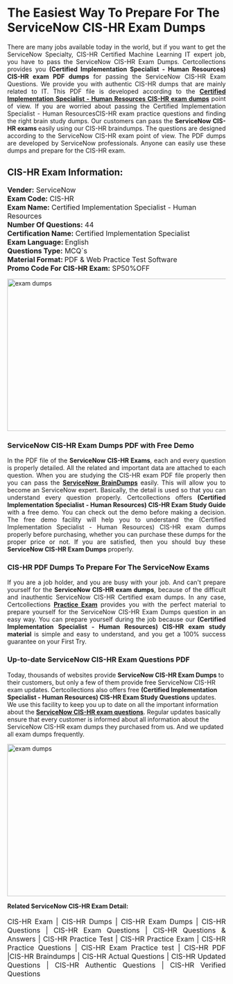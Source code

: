 <h1>The Easiest Way To Prepare For The ServiceNow CIS-HR Exam Dumps</h1> <p style="text-align:justify">There are many jobs available today in the world, but if you want to get the ServiceNow Specialty, CIS-HR Certified Machine Learning IT expert job, you have to pass the ServiceNow CIS-HR Exam Dumps. Certcollections provides you <strong>(Certified Implementation Specialist - Human Resources) CIS-HR exam PDF dumps</strong> for passing the ServiceNow CIS-HR Exam Questions. We provide you with authentic CIS-HR dumps that are mainly related to IT. This PDF file is developed according to the <a href="https://www.certsofficial.com/servicenow/cis-hr-questions"><strong>Certified Implementation Specialist - Human Resources CIS-HR exam dumps</strong></a> point of view. If you are worried about passing the Certified Implementation Specialist - Human ResourcesCIS-HR exam practice questions and finding the right brain study dumps. Our customers can pass the <strong>ServiceNow CIS-HR exams </strong>easily using our CIS-HR braindumps. The questions are designed according to the ServiceNow CIS-HR exam point of view. The PDF dumps are developed by ServiceNow professionals. Anyone can easily use these dumps and prepare for the CIS-HR exam.</p> <h2><strong>CIS-HR Exam Information:</strong></h2> <p><span style="font-size:16px"><strong>Vender:</strong> ServiceNow<br /> <strong>Exam Code:</strong> CIS-HR<br /> <strong>Exam Name:</strong> Certified Implementation Specialist - Human Resources<br /> <strong>Number Of Questions:</strong> 44<br /> <strong>Certification Name:</strong> Certified Implementation Specialist<br /> <strong>Exam Language: </strong>English<br /> <strong>Questions Type:</strong> MCQ`s<br /> <strong>Material Format: </strong>PDF & Web Practice Test Software<br /> <strong>Promo Code For CIS-HR Exam:</strong> SP50%OFF</span></p> <p><a href="https://www.certsofficial.com/servicenow/cis-hr-questions" rel="no-follow"><img alt="exam dumps" src="https://www.certcollections.com/uploads/content/certsofficial.jpg" style="height:350px; width:750px" /></a></p> <h3><strong>ServiceNow CIS-HR Exam Dumps PDF with Free Demo</strong></h3> <p style="text-align:justify">In the PDF file of the <strong>ServiceNow CIS-HR Exams</strong>, each and every question is properly detailed. All the related and important data are attached to each question. When you are studying the CIS-HR exam PDF file properly then you can pass the <a href="https://www.certsofficial.com/servicenow-dumps"><strong>ServiceNow BrainDumps</strong></a> easily. This will allow you to become an ServiceNow expert. Basically, the detail is used so that you can understand every question properly. Certcollections offers <strong>(Certified Implementation Specialist - Human Resources) CIS-HR Exam Study Guide</strong> with a free demo. You can check out the demo before making a decision. The free demo facility will help you to understand the (Certified Implementation Specialist - Human Resources) CIS-HR exam dumps properly before purchasing, whether you can purchase these dumps for the proper price or not. If you are satisfied, then you should buy these <strong>ServiceNow CIS-HR Exam Dumps</strong> properly.</p> <h3><strong>CIS-HR PDF Dumps To Prepare For The ServiceNow Exams</strong></h3> <p style="text-align:justify">If you are a job holder, and you are busy with your job. And can't prepare yourself for the <strong>ServiceNow CIS-HR exam dumps</strong>, because of the difficult and inauthentic ServiceNow CIS-HR Certified exam dumps. In any case, Certcollections <strong><a href="https://www.certsofficial.com/">Practice Exam</a></strong> provides you with the perfect material to prepare yourself for the ServiceNow CIS-HR Exam Dumps question in an easy way. You can prepare yourself during the job because our <strong>(Certified Implementation Specialist - Human Resources) CIS-HR exam study material</strong> is simple and easy to understand, and you get a 100% success guarantee on your First Try.</p> <h3><strong>Up-to-date ServiceNow CIS-HR Exam Questions PDF</strong></h3> <p>Today, thousands of websites provide <strong>ServiceNow CIS-HR Exam Dumps</strong> to their customers, but only a few of them provide free ServiceNow CIS-HR exam updates. Certcollections also offers free <strong>(Certified Implementation Specialist - Human Resources) CIS-HR Exam Study Questions</strong> updates. We use this facility to keep you up to date on all the important information about the <a href="https://www.certsofficial.com/servicenow/cis-hr-questions"><strong>ServiceNow CIS-HR exam questions</strong></a>. Regular updates basically ensure that every customer is informed about all information about the ServiceNow CIS-HR exam dumps they purchased from us. And we updated all exam dumps frequently.</p> <p><a href="https://www.certsofficial.com/servicenow/cis-hr-questions"><img alt="exam dumps " src="https://www.certcollections.com/uploads/content/certsofficial2.jpg" style="height:350px; width:750px" /></a></p> <p style="text-align:justify"><span style="font-size:14px"><strong>Related ServiceNow CIS-HR Exam Detail:</strong></span><br /> <br /> <span style="font-size:16px">CIS-HR Exam | CIS-HR Dumps | CIS-HR Exam Dumps | CIS-HR Questions | CIS-HR Exam Questions | CIS-HR Questions & Answers | CIS-HR Practice Test | CIS-HR Practice Exam | CIS-HR Practice Questions | CIS-HR Exam Practice test | CIS-HR PDF |CIS-HR Braindumps | CIS-HR Actual Questions | CIS-HR Updated Questions | CIS-HR Authentic Questions | CIS-HR Verified Questions</span></p>
